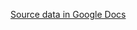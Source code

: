 [Source data in Google Docs](https://docs.google.com/spreadsheets/d/1293rkGwL4uJ0CsDCiq_FaVE2A6-pxTJ_FCgEIVojM7I/)
